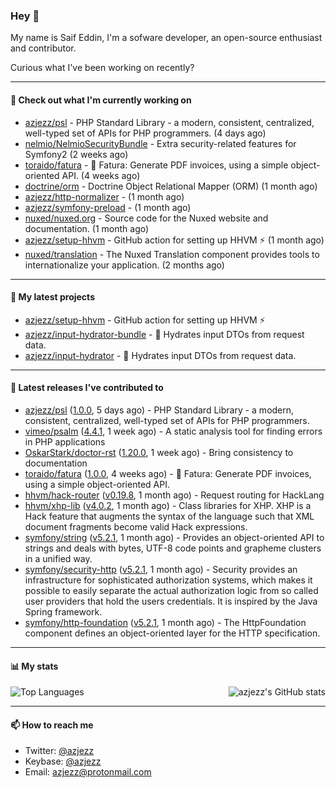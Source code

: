 ### Hey 👋

My name is Saif Eddin, I'm a sofware developer, an open-source enthusiast and contributor.

Curious what I've been working on recently?

---

#### 👷 Check out what I'm currently working on

- [azjezz/psl](https://github.com/azjezz/psl) - PHP Standard Library - a modern, consistent, centralized, well-typed set of APIs for PHP programmers. (4 days ago)
- [nelmio/NelmioSecurityBundle](https://github.com/nelmio/NelmioSecurityBundle) - Extra security-related features for Symfony2 (2 weeks ago)
- [toraido/fatura](https://github.com/toraido/fatura) - 📝 Fatura: Generate PDF invoices, using a simple object-oriented API. (4 weeks ago)
- [doctrine/orm](https://github.com/doctrine/orm) - Doctrine Object Relational Mapper (ORM) (1 month ago)
- [azjezz/http-normalizer](https://github.com/azjezz/http-normalizer) -  (1 month ago)
- [azjezz/symfony-preload](https://github.com/azjezz/symfony-preload) -  (1 month ago)
- [nuxed/nuxed.org](https://github.com/nuxed/nuxed.org) - Source code for the Nuxed website and documentation. (1 month ago)
- [azjezz/setup-hhvm](https://github.com/azjezz/setup-hhvm) - GitHub action for setting up HHVM  ⚡ (1 month ago)
- [nuxed/translation](https://github.com/nuxed/translation) - The Nuxed Translation component provides tools to internationalize your application.  (2 months ago)

---

#### 🌱 My latest projects

- [azjezz/setup-hhvm](https://github.com/azjezz/setup-hhvm) - GitHub action for setting up HHVM  ⚡
- [azjezz/input-hydrator-bundle](https://github.com/azjezz/input-hydrator-bundle) - 🧱 Hydrates input DTOs from request data. 
- [azjezz/input-hydrator](https://github.com/azjezz/input-hydrator) - 🧱 Hydrates input DTOs from request data.

---

#### 🔭 Latest releases I've contributed to

- [azjezz/psl](https://github.com/azjezz/psl) ([1.0.0](https://github.com/azjezz/psl/releases/tag/1.0.0), 5 days ago) - PHP Standard Library - a modern, consistent, centralized, well-typed set of APIs for PHP programmers.
- [vimeo/psalm](https://github.com/vimeo/psalm) ([4.4.1](https://github.com/vimeo/psalm/releases/tag/4.4.1), 1 week ago) - A static analysis tool for finding errors in PHP applications
- [OskarStark/doctor-rst](https://github.com/OskarStark/doctor-rst) ([1.20.0](https://github.com/OskarStark/doctor-rst/releases/tag/1.20.0), 1 week ago) - Bring consistency to documentation
- [toraido/fatura](https://github.com/toraido/fatura) ([1.0.0](https://github.com/toraido/fatura/releases/tag/1.0.0), 4 weeks ago) - 📝 Fatura: Generate PDF invoices, using a simple object-oriented API.
- [hhvm/hack-router](https://github.com/hhvm/hack-router) ([v0.19.8](https://github.com/hhvm/hack-router/releases/tag/v0.19.8), 1 month ago) - Request routing for HackLang
- [hhvm/xhp-lib](https://github.com/hhvm/xhp-lib) ([v4.0.2](https://github.com/hhvm/xhp-lib/releases/tag/v4.0.2), 1 month ago) - Class libraries for XHP. XHP is a Hack feature that augments the syntax of the language such that XML document fragments become valid Hack expressions.
- [symfony/string](https://github.com/symfony/string) ([v5.2.1](https://github.com/symfony/string/releases/tag/v5.2.1), 1 month ago) - Provides an object-oriented API to strings and deals with bytes, UTF-8 code points and grapheme clusters in a unified way.
- [symfony/security-http](https://github.com/symfony/security-http) ([v5.2.1](https://github.com/symfony/security-http/releases/tag/v5.2.1), 1 month ago) - Security provides an infrastructure for sophisticated authorization systems, which makes it possible to easily separate the actual authorization logic from so called user providers that hold the users credentials. It is inspired by the Java Spring framework.
- [symfony/http-foundation](https://github.com/symfony/http-foundation) ([v5.2.1](https://github.com/symfony/http-foundation/releases/tag/v5.2.1), 1 month ago) - The HttpFoundation component defines an object-oriented layer for the HTTP specification.

---

#### 📊 My stats

<img align="right" alt="azjezz's GitHub stats" src="https://github-readme-stats.vercel.app/api?username=azjezz&count_private=1&show_icons=true&" />

![Top Languages](https://github-readme-stats.vercel.app/api/top-langs/?username=azjezz)

---

#### 📫 How to reach me

- Twitter: [@azjezz](https://twitter.com/azjezz)
- Keybase: [@azjezz](https://keybase.io/azjezz)
- Email: [azjezz@protonmail.com](mailto://azjezz@protonmail.com)
